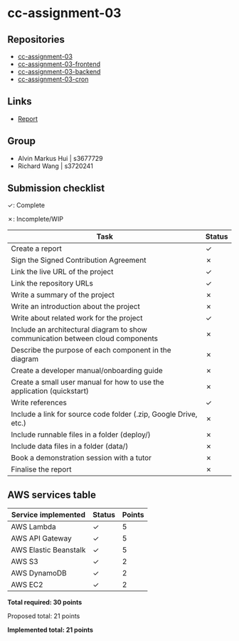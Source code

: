 # cc-assignment-03

## Repositories

- [cc-assignment-03](https://github.com/rw22448/cc-assignment-03)
- [cc-assignment-03-frontend](https://github.com/rw22448/cc-assignment-03-frontend)
- [cc-assignment-03-backend](https://github.com/rw22448/cc-assignment-03-backend)
- [cc-assignment-03-cron](https://github.com/rw22448/cc-assignment-03-cron)

## Links

- [Report](https://docs.google.com/document/d/1Qa9zFfUXDQuWpU_iuvPYOeOJoEjimfYTi_20sckT5iY/edit?usp=sharing)

## Group

- Alvin Markus Hui | s3677729
- Richard Wang | s3720241

## Submission checklist

&check;: Complete

&cross;: Incomplete/WIP

| Task                                                                            | Status  |
| ------------------------------------------------------------------------------- | ------- |
| Create a report                                                                 | &check; |
| Sign the Signed Contribution Agreement                                          | &cross; |
| Link the live URL of the project                                                | &check; |
| Link the repository URLs                                                        | &check; |
| Write a summary of the project                                                  | &cross; |
| Write an introduction about the project                                         | &cross; |
| Write about related work for the project                                        | &check; |
| Include an architectural diagram to show communication between cloud components | &cross; |
| Describe the purpose of each component in the diagram                           | &cross; |
| Create a developer manual/onboarding guide                                      | &cross; |
| Create a small user manual for how to use the application (quickstart)          | &cross; |
| Write references                                                                | &check; |
| Include a link for source code folder (.zip, Google Drive, etc.)                | &cross; |
| Include runnable files in a folder (deploy/)                                    | &cross; |
| Include data files in a folder (data/)                                          | &cross; |
| Book a demonstration session with a tutor                                       | &cross; |
| Finalise the report                                                             | &cross; |

## AWS services table

| Service implemented   | Status  | Points |
| --------------------- | ------- | ------ |
| AWS Lambda            | &check; | 5      |
| AWS API Gateway       | &check; | 5      |
| AWS Elastic Beanstalk | &check; | 5      |
| AWS S3                | &check; | 2      |
| AWS DynamoDB          | &check; | 2      |
| AWS EC2               | &check; | 2      |

**Total required: 30 points**

Proposed total: 21 points

**Implemented total: 21 points**
